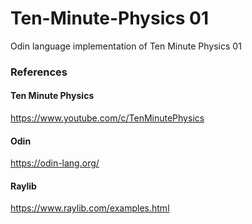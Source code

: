 # Ten-Minute-Physics 01

Odin language implementation of Ten Minute Physics 01 

### References

#### Ten Minute Physics

https://www.youtube.com/c/TenMinutePhysics

#### Odin

https://odin-lang.org/

#### Raylib

https://www.raylib.com/examples.html
